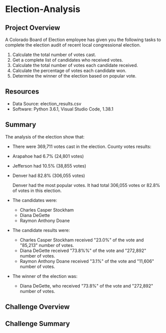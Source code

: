 # Election-Analysis

## Project Overview
A Colorado Board of Election employee has given you the following tasks to complete the election audit of recent local congressional election.

1. Calculate the total number of votes cast.
2. Get a complete list of candidates who received votes.
3. Calculate the total number of votes each candidate received.
4. Calculate the percentage of votes each candidate won.
5. Determine the winner of the election based on popular vote.

## Resources 
- Data Source: election_results.csv
- Software: Python 3.6.1, Visual Studio Code, 1.38.1

## Summary
The analysis of the election show that:
- There were 369,711 votes cast in the election.
County votes results:
- Arapahoe had 6.7% (24,801 votes)
- Jefferson had 10.5% (38,855 votes) 
- Denver had 82.8% (306,055 votes)

  Denver had the most popular votes. It had total 306,055 votes or 82.8% of votes in this election.

- The candidates were:
    - Charles Casper Stockham
    - Diana DeGette
    - Raymon Anthony Doane

- The candidate results were:
    - Charles Casper Stockham received "23.0%" of the vote and "85,213" number of votes.
    - Diana DeGette received "73.8%%" of the vote and "272,892" number of votes.
    - Raymon Anthony Doane received "3.1%" of the vote and "11,606" number of votes.

- The winner of the election was:
    - Diana DeGette, who received "73.8%" of the vote and "272,892" number of votes.
  
## Challenge Overview

## Challenge Summary

